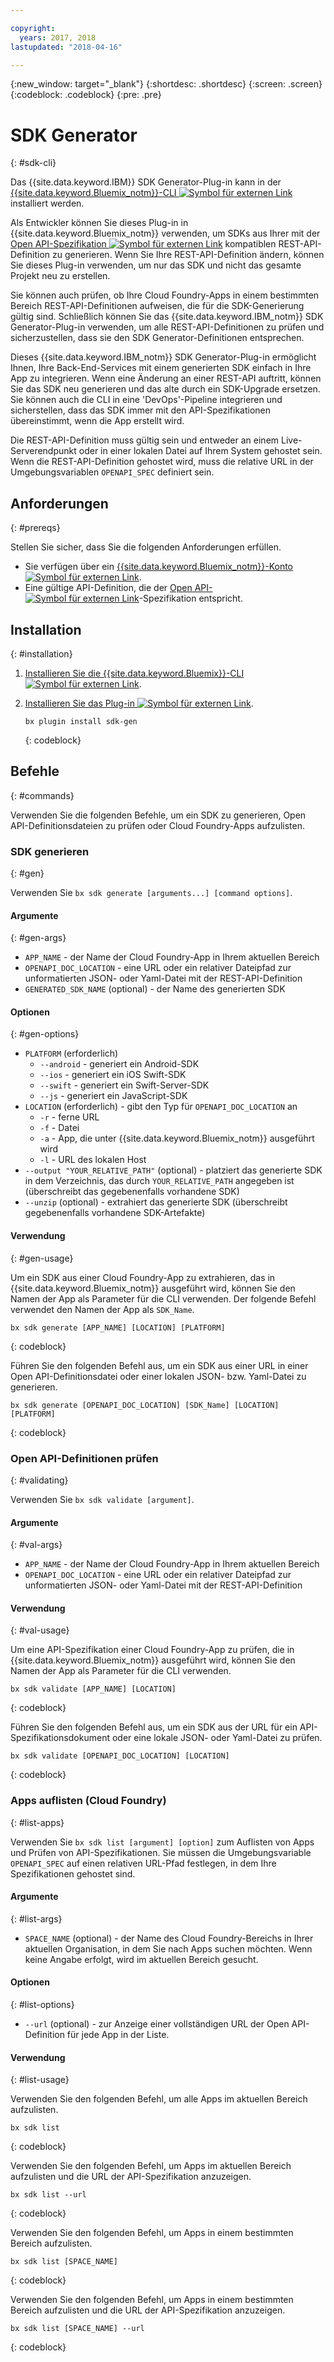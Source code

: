 ```yaml
---

copyright:
  years: 2017, 2018
lastupdated: "2018-04-16"

---
```

{:new_window: target="_blank"}
{:shortdesc: .shortdesc}
{:screen: .screen}
{:codeblock: .codeblock}
{:pre: .pre}

# SDK Generator
{: #sdk-cli}

Das {{site.data.keyword.IBM}} SDK Generator-Plug-in kann in der [{{site.data.keyword.Bluemix_notm}}-CLI ![Symbol für externen Link](../../icons/launch-glyph.svg "Symbol für externen Link")](/docs/cli/reference/bluemix_cli/all_versions.html) installiert werden.

Als Entwickler können Sie dieses Plug-in in {{site.data.keyword.Bluemix_notm}} verwenden, um SDKs aus Ihrer mit der [Open API-Spezifikation ![Symbol für externen Link](../../icons/launch-glyph.svg "Symbol für externen Link")](https://www.openapis.org/) kompatiblen REST-API-Definition zu generieren. Wenn Sie Ihre REST-API-Definition ändern, können Sie dieses Plug-in verwenden, um nur das SDK und nicht das gesamte Projekt neu zu erstellen.

Sie können auch prüfen, ob Ihre Cloud Foundry-Apps in einem bestimmten Bereich REST-API-Definitionen aufweisen, die für die SDK-Generierung gültig sind. Schließlich können Sie das {{site.data.keyword.IBM_notm}} SDK Generator-Plug-in verwenden, um alle REST-API-Definitionen zu prüfen und sicherzustellen, dass sie den SDK Generator-Definitionen entsprechen.

Dieses {{site.data.keyword.IBM_notm}} SDK Generator-Plug-in ermöglicht Ihnen, Ihre Back-End-Services mit einem generierten SDK einfach in Ihre App zu integrieren. Wenn eine Änderung an einer REST-API auftritt, können Sie das SDK neu generieren und das alte durch ein SDK-Upgrade ersetzen. Sie können auch die CLI in eine 'DevOps'-Pipeline integrieren und sicherstellen, dass das SDK immer mit den API-Spezifikationen übereinstimmt, wenn die App erstellt wird.

Die REST-API-Definition muss gültig sein und entweder an einem Live-Serverendpunkt oder in einer lokalen Datei auf Ihrem System gehostet sein. Wenn die REST-API-Definition gehostet wird, muss die relative URL in der Umgebungsvariablen `OPENAPI_SPEC` definiert sein.


## Anforderungen
{: #prereqs}

Stellen Sie sicher, dass Sie die folgenden Anforderungen erfüllen.

* Sie verfügen über ein [{{site.data.keyword.Bluemix_notm}}-Konto ![Symbol für externen Link](../../icons/launch-glyph.svg "Symbol für externen Link")](http://bluemix.net).
* Eine gültige API-Definition, die der [Open API-![Symbol für externen Link](../../icons/launch-glyph.svg "Symbol für externen Link")](https://www.openapis.org/)-Spezifikation entspricht.


## Installation
{: #installation}

1. [Installieren Sie die {{site.data.keyword.Bluemix}}-CLI ![Symbol für externen Link](../../icons/launch-glyph.svg "Symbol für externen Link")](http://clis.ng.bluemix.net/ui/home.html).

2. [Installieren Sie das Plug-in ![Symbol für externen Link](../../icons/launch-glyph.svg "Symbol für externen Link")](/docs/cli/reference/bluemix_cli/all_versions.html#install_plug-in).

	```
	bx plugin install sdk-gen
	```
	{: codeblock}


## Befehle
{: #commands}

Verwenden Sie die folgenden Befehle, um ein SDK zu generieren, Open API-Definitionsdateien zu prüfen oder Cloud Foundry-Apps aufzulisten.


### SDK generieren
{: #gen}

Verwenden Sie `bx sdk generate [arguments...] [command options]`.


#### Argumente
{: #gen-args}

* `APP_NAME` - der Name der Cloud Foundry-App in Ihrem aktuellen Bereich
* `OPENAPI_DOC_LOCATION` - eine URL oder ein relativer Dateipfad zur unformatierten JSON- oder Yaml-Datei mit der REST-API-Definition
* `GENERATED_SDK_NAME` (optional) - der Name des generierten SDK


#### Optionen
{: #gen-options}

* `PLATFORM` (erforderlich)
   * `--android` - generiert ein Android-SDK
   * `--ios` - generiert ein iOS Swift-SDK
   * `--swift` - generiert ein Swift-Server-SDK
   * `--js` - generiert ein JavaScript-SDK
* `LOCATION` (erforderlich) - gibt den Typ für `OPENAPI_DOC_LOCATION` an
   * `-r` - ferne URL
   * `-f` - Datei
   * `-a` - App, die unter {{site.data.keyword.Bluemix_notm}} ausgeführt wird
   * `-l` - URL des lokalen Host
* `--output "YOUR_RELATIVE_PATH"` (optional) - platziert das generierte SDK in dem Verzeichnis, das durch `YOUR_RELATIVE_PATH` angegeben ist (überschreibt das gegebenenfalls vorhandene SDK)
* `--unzip` (optional) - extrahiert das generierte SDK (überschreibt gegebenenfalls vorhandene SDK-Artefakte)


#### Verwendung
{: #gen-usage}

Um ein SDK aus einer Cloud Foundry-App zu extrahieren, das in {{site.data.keyword.Bluemix_notm}} ausgeführt wird, können Sie den Namen der App als Parameter für die CLI verwenden. Der folgende Befehl verwendet den Namen der App als `SDK_Name`.

```
bx sdk generate [APP_NAME] [LOCATION] [PLATFORM]
```
{: codeblock}

Führen Sie den folgenden Befehl aus, um ein SDK aus einer URL in einer Open API-Definitionsdatei oder einer lokalen JSON- bzw. Yaml-Datei zu generieren.

```
bx sdk generate [OPENAPI_DOC_LOCATION] [SDK_Name] [LOCATION] [PLATFORM]
```
{: codeblock}


### Open API-Definitionen prüfen
{: #validating}

Verwenden Sie `bx sdk validate [argument]`.


#### Argumente
{: #val-args}

* `APP_NAME` - der Name der Cloud Foundry-App in Ihrem aktuellen Bereich
* `OPENAPI_DOC_LOCATION` - eine URL oder ein relativer Dateipfad zur unformatierten JSON- oder Yaml-Datei mit der REST-API-Definition


#### Verwendung
{: #val-usage}

Um eine API-Spezifikation einer Cloud Foundry-App zu prüfen, die in {{site.data.keyword.Bluemix_notm}} ausgeführt wird, können Sie den Namen der App als Parameter für die CLI verwenden.

```
bx sdk validate [APP_NAME] [LOCATION]
```
{: codeblock}

Führen Sie den folgenden Befehl aus, um ein SDK aus der URL für ein API-Spezifikationsdokument oder eine lokale JSON- oder Yaml-Datei zu prüfen.

```
bx sdk validate [OPENAPI_DOC_LOCATION] [LOCATION]
```
{: codeblock}



### Apps auflisten (Cloud Foundry)
{: #list-apps}

Verwenden Sie `bx sdk list [argument] [option]` zum Auflisten von Apps und Prüfen von API-Spezifikationen. Sie müssen die Umgebungsvariable `OPENAPI_SPEC` auf einen relativen URL-Pfad festlegen, in dem Ihre Spezifikationen gehostet sind.


#### Argumente
{: #list-args}

* `SPACE_NAME` (optional) - der Name des Cloud Foundry-Bereichs in Ihrer aktuellen Organisation, in dem Sie nach Apps suchen möchten. Wenn keine Angabe erfolgt, wird im aktuellen Bereich gesucht.


#### Optionen
{: #list-options}

* `--url` (optional) - zur Anzeige einer vollständigen URL der Open API-Definition für jede App in der Liste.


#### Verwendung
{: #list-usage}

Verwenden Sie den folgenden Befehl, um alle Apps im aktuellen Bereich aufzulisten.

```
bx sdk list
```
{: codeblock}

Verwenden Sie den folgenden Befehl, um Apps im aktuellen Bereich aufzulisten und die URL der API-Spezifikation anzuzeigen.

```
bx sdk list --url
```
{: codeblock}

Verwenden Sie den folgenden Befehl, um Apps in einem bestimmten Bereich aufzulisten.

```
bx sdk list [SPACE_NAME]
```
{: codeblock}

Verwenden Sie den folgenden Befehl, um Apps in einem bestimmten Bereich aufzulisten und die URL der API-Spezifikation anzuzeigen.

```
bx sdk list [SPACE_NAME] --url
```
{: codeblock}
